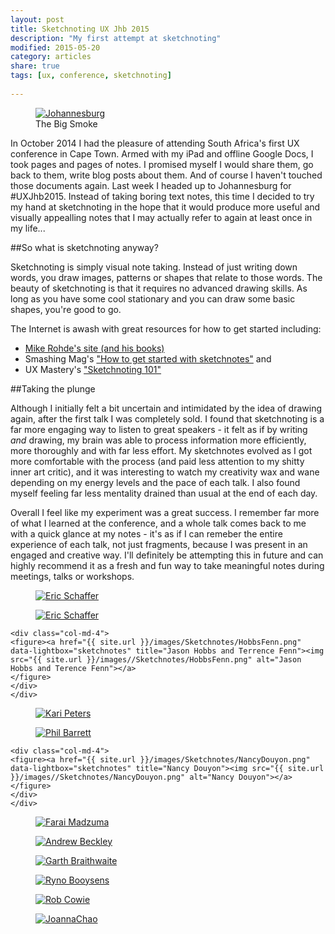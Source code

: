 ```yaml
---
layout: post
title: Sketchnoting UX Jhb 2015
description: "My first attempt at sketchnoting"
modified: 2015-05-20
category: articles
share: true
tags: [ux, conference, sketchnoting]
 
---
```

<div class="col-md-4 col-xs-6 image right">
<figure><a href="{{ site.url }}/images/joburg.jpg" data-lightbox="joburg"><img src="{{ site.url }}/images/joburg.jpg" alt="Johannesburg"></a>
<figcaption>The Big Smoke</figcaption>
</figure>
</div>


In October 2014 I had the pleasure of attending South Africa's first UX conference in Cape Town. Armed with my iPad and offline Google Docs, I took pages and pages of notes. I promised myself I would share them, go back to them, write blog posts about them. And of course I haven't touched those documents again. Last week I headed up to Johannesburg for #UXJhb2015. Instead of taking boring text notes, this time I decided to try my hand at sketchnoting in the hope that it would produce more useful and visually appealling notes that I may actually refer to again at least once in my life...

##So what is sketchnoting anyway?

Sketchnoting is simply visual note taking. Instead of just writing down words, you draw images, patterns or shapes that relate to those words. The beauty of sketchnoting is that it requires no advanced drawing skills. As long as you have some cool stationary and you can draw some basic shapes, you're good to go. 

The Internet is awash with great resources for how to get started including:

* [Mike Rohde's site (and his books)](http://rohdesign.com/)
* Smashing Mag's ["How to get started with sketchnotes"](http://www.smashingmagazine.com/2014/11/10/how-to-get-started-with-sketchnotes/) and 
* UX Mastery's ["Sketchnoting 101"](http://uxmastery.com/sketchnoting-101-how-to-create-awesome-visual-notes/)

##Taking the plunge

Although I initially felt a bit uncertain and intimidated by the idea of drawing again, after the first talk I was completely sold. I found that sketchnoting is a far more engaging way to listen to great speakers - it felt as if by writing <i>and</i> drawing, my brain was able to process information more efficiently, more thoroughly and with far less effort. My sketchnotes evolved as I got more comfortable with the process (and paid less attention to my shitty inner art critic), and it was interesting to watch my creativity wax and wane depending on my energy levels and the pace of each talk. I also found myself feeling far less mentality drained than usual at the end of each day. 

Overall I feel like my experiment was a great success. I remember far more of what I learned at the conference, and a whole talk comes back to me with a quick glance at my notes - it's as if I can remeber the entire experience of each talk, not just fragments, because I was present in an engaged and creative way. I'll definitely be attempting this in future and can highly recommend it as a fresh and fun way to take meaningful notes during meetings, talks or workshops.  

<div class="row">
    <div class="col-md-4">
    <figure><a href="{{ site.url }}/images/Sketchnotes/EricSchaffer1.png" data-lightbox="sketchnotes" title="Eric Schaffer pg 1"><img src="{{ site.url }}/images/Sketchnotes/EricSchaffer1.png" alt="Eric Schaffer"></a>
    </figure>
    </div>
    <div class="col-md-4">
    <figure><a href="{{ site.url }}/images/Sketchnotes/EricSchaffer2.png" data-lightbox="sketchnotes" title="Eric Schaffer pg 2"><img src="{{ site.url }}/images//Sketchnotes/EricSchaffer2.png" alt="Eric Schaffer"></a>
    </figure>
    </div>

    <div class="col-md-4">
    <figure><a href="{{ site.url }}/images/Sketchnotes/HobbsFenn.png" data-lightbox="sketchnotes" title="Jason Hobbs and Terrence Fenn"><img src="{{ site.url }}/images//Sketchnotes/HobbsFenn.png" alt="Jason Hobbs and Terence Fenn"></a>
    </figure>
    </div>
    </div>
<div class="row">
        <div class="col-md-4">
    <figure><a href="{{ site.url }}/images/Sketchnotes/KariPeters.png" data-lightbox="sketchnotes" title="Kari Peters"><img src="{{ site.url }}/images//Sketchnotes/KariPeters.png" alt="Kari Peters"></a>
    </figure>
    </div>
        <div class="col-md-4">
    <figure><a href="{{ site.url }}/images/Sketchnotes/PhilBarrett.png" data-lightbox="sketchnotes" title="Phil Barrett"><img src="{{ site.url }}/images//Sketchnotes/PhilBarrett.png" alt="Phil Barrett"></a>
    </figure>
    </div>

    <div class="col-md-4">
    <figure><a href="{{ site.url }}/images/Sketchnotes/NancyDouyon.png" data-lightbox="sketchnotes" title="Nancy Douyon"><img src="{{ site.url }}/images//Sketchnotes/NancyDouyon.png" alt="Nancy Douyon"></a>
    </figure>
    </div>
    </div>
<div class="row">
        <div class="col-md-4">
    <figure><a href="{{ site.url }}/images/Sketchnotes/FaraiMadzuma.png" data-lightbox="sketchnotes" title="Farai Madzuma"><img src="{{ site.url }}/images//Sketchnotes/FaraiMadzuma.png" alt="Farai Madzuma"></a>
    </figure>
    </div>
        <div class="col-md-4">
    <figure><a href="{{ site.url }}/images/Sketchnotes/AndrewBeckley.png" data-lightbox="sketchnotes" title="Andrew Beckley"><img src="{{ site.url }}/images//Sketchnotes/AndrewBeckley.png" alt="Andrew Beckley"></a>
    </figure>
    </div>

<div class="col-md-4">
    <figure><a href="{{ site.url }}/images/Sketchnotes/GarthBraithwaite.png" data-lightbox="sketchnotes" title="Garth Braithwaite"><img src="{{ site.url }}/images//Sketchnotes/GarthBraithwaite.png" alt="Garth Braithwaite"></a>
    </figure>
    </div>
    </div>
<div class="row">
        <div class="col-md-4">
    <figure><a href="{{ site.url }}/images/Sketchnotes/RynoBooysens.png" data-lightbox="sketchnotes" title="Ryno Booysens"><img src="{{ site.url }}/images//Sketchnotes/RynoBooysens.png" alt="Ryno Booysens"></a>
    </figure>
    </div>
        <div class="col-md-4">
    <figure><a href="{{ site.url }}/images/Sketchnotes/RobCowie.png" data-lightbox="sketchnotes" title="Rob Cowie"><img src="{{ site.url }}/images//Sketchnotes/RobCowie.png" alt="Rob Cowie"></a>
    </figure>
    </div>
            <div class="col-md-4">
    <figure><a href="{{ site.url }}/images/Sketchnotes/JoannaChao.png" data-lightbox="sketchnotes" title="Joanna Chao"><img src="{{ site.url }}/images//Sketchnotes/JoannaChao.png" alt="JoannaChao"></a>
    </figure>
    </div>
</div>


